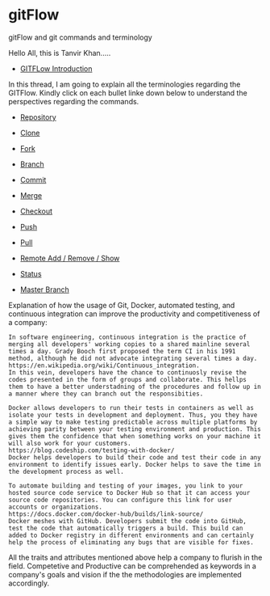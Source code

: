 # gitFlow
 gitFlow and git commands and terminology

Hello All, this is Tanvir Khan.....

* [GITFLow Introduction](/gitflowintro.md)

In this thread, I am going to explain all the terminologies regarding the GITFlow. Kindly click on each bullet linke down below to understand the perspectives regarding the commands.

* [Repository](/Repository.md)

* [Clone](/Clone.md)

* [Fork](/Fork.md)

* [Branch](/Branch.md)

* [Commit](/Commit.md)

* [Merge](/Merge.md)

* [Checkout](/Checkout.md)

* [Push](/Push.md)

* [Pull](/Pull.md)

* [Remote Add / Remove / Show](/RemoteAddRemoveShow.md)

* [Status](/Status.md)

* [Master Branch](/MasterBranch.md)




Explanation of how the usage of Git, Docker, automated testing, and continuous integration can improve the productivity and competitiveness of a company:

	In software engineering, continuous integration is the practice of merging all developers' working copies to a shared mainline several times a day. Grady Booch first proposed the term CI in his 1991 method, although he did not advocate integrating several times a day.
	https://en.wikipedia.org/wiki/Continuous_integration.
	In this vein, developers have the chance to continuosly revise the codes presented in the form of groups and collaborate. This hellps them to have a better understadning of the procedures and follow up in a manner where they can branch out the responsibities. 

	Docker allows developers to run their tests in containers as well as isolate your tests in development and deployment. Thus, you they have a simple way to make testing predictable across multiple platforms by achieving parity between your testing environment and production. This gives them the confidence that when something works on your machine it will also work for your customers.
	https://blog.codeship.com/testing-with-docker/
	Docker helps developers to build their code and test their code in any environment to identify issues early. Docker helps to save the time in the development process as well.

	To automate building and testing of your images, you link to your hosted source code service to Docker Hub so that it can access your source code repositories. You can configure this link for user accounts or organizations.
	https://docs.docker.com/docker-hub/builds/link-source/
	Docker meshes with GitHub. Developers submit the code into GitHub, test the code that automatically triggers a build. This build can added to Docker registry in different environments and can certainly help the process of eliminating any bugs that are visible for fixes.

All the traits and attributes mentioned above help a company to flurish in the field. Competetive and Productive can be comprehended as keywords in a company's goals and vision if the the methodologies are implemented accordingly.